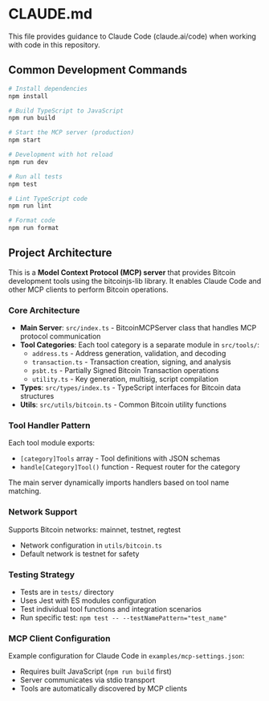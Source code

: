 # CLAUDE.md

This file provides guidance to Claude Code (claude.ai/code) when working with code in this repository.

## Common Development Commands

```bash
# Install dependencies
npm install

# Build TypeScript to JavaScript
npm run build

# Start the MCP server (production)
npm start

# Development with hot reload
npm run dev

# Run all tests
npm test

# Lint TypeScript code
npm run lint

# Format code
npm run format
```

## Project Architecture

This is a **Model Context Protocol (MCP) server** that provides Bitcoin development tools using the bitcoinjs-lib library. It enables Claude Code and other MCP clients to perform Bitcoin operations.

### Core Architecture

- **Main Server**: `src/index.ts` - BitcoinMCPServer class that handles MCP protocol communication
- **Tool Categories**: Each tool category is a separate module in `src/tools/`:
  - `address.ts` - Address generation, validation, and decoding
  - `transaction.ts` - Transaction creation, signing, and analysis  
  - `psbt.ts` - Partially Signed Bitcoin Transaction operations
  - `utility.ts` - Key generation, multisig, script compilation
- **Types**: `src/types/index.ts` - TypeScript interfaces for Bitcoin data structures
- **Utils**: `src/utils/bitcoin.ts` - Common Bitcoin utility functions

### Tool Handler Pattern

Each tool module exports:
- `[category]Tools` array - Tool definitions with JSON schemas
- `handle[Category]Tool()` function - Request router for the category

The main server dynamically imports handlers based on tool name matching.

### Network Support

Supports Bitcoin networks: mainnet, testnet, regtest
- Network configuration in `utils/bitcoin.ts`
- Default network is testnet for safety

### Testing Strategy

- Tests are in `tests/` directory
- Uses Jest with ES modules configuration
- Test individual tool functions and integration scenarios
- Run specific test: `npm test -- --testNamePattern="test_name"`

### MCP Client Configuration

Example configuration for Claude Code in `examples/mcp-settings.json`:
- Requires built JavaScript (`npm run build` first)
- Server communicates via stdio transport
- Tools are automatically discovered by MCP clients